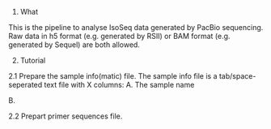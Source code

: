 1. What

This is the pipeline to analyse IsoSeq data generated by PacBio sequencing. Raw data in h5 format (e.g. generated by RSII) or BAM format (e.g. generated by Sequel) are both allowed.

2. Tutorial

2.1 Prepare the sample info(matic) file.
The sample info file is a tab/space-seperated text file with X columns:
   A. The sample name
   
   B. 
   
2.2 Prepart primer sequences file.
